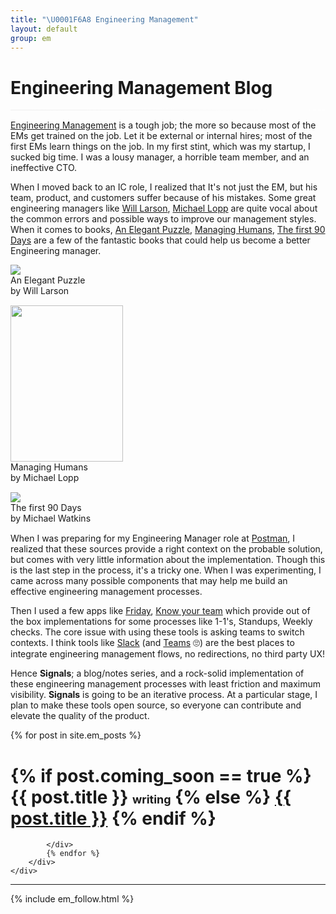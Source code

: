 ```yaml
---
title: "\U0001F6A8 Engineering Management"
layout: default
group: em
---
```


<h1>Engineering Management Blog</h1>
<hr
        style="
            background-image: linear-gradient(to right, #eeeeee, white);
            margin-top: 15px;
            margin-bottom: 15px;
            border: 0;
            height: 1px;
        "
    />

[Engineering Management](https://en.wikipedia.org/wiki/Engineering_management#:~:text=Engineering%20management%20is%20a%20career,of%20complex%20engineering%20driven%20enterprises.) is a tough job; the more so because most of the EMs get trained on the job. Let it be external or internal hires; most of the first EMs learn things on the job. In my first stint, which was my startup, I sucked big time. I was a lousy manager, a horrible team member, and an ineffective CTO.

When I moved back to an IC role, I realized that
It's not just the EM, but his team, product, and customers suffer because of his mistakes. Some great engineering managers like [Will Larson](https://lethain.com/?ref=akshaydeo.com), [Michael Lopp](https://randsinrepose.com/?ref=akshaydeo.com) are quite vocal about the common errors and possible ways to improve our management styles. When it comes to books, [An Elegant Puzzle](https://www.amazon.in/gp/product/B07QYCHJ7V/ref=as_li_tl?ie=UTF8&camp=3638&creative=24630&creativeASIN=B07QYCHJ7V&linkCode=as2&tag=akshaydeosite-21&linkId=24c51d569eade267f4f6efb3f47f6bd6), [Managing Humans](https://www.amazon.in/gp/product/B089648S3Z/ref=as_li_tl?ie=UTF8&camp=3638&creative=24630&creativeASIN=B089648S3Z&linkCode=as2&tag=akshaydeosite-21&linkId=904e42522d7f353c6f5fd81e3bd68009), [The first 90 Days](https://www.amazon.in/gp/product/B00B6U63ZE/ref=as_li_tl?ie=UTF8&camp=3638&creative=24630&creativeASIN=B00B6U63ZE&linkCode=as2&tag=akshaydeosite-21&linkId=c8bbcd207fdb961f0a121b7ee1107c9f) are a few of the fantastic books that could help us become a better Engineering manager.

<div class="container">
    <div class="row">
        <div class="col-md-4 col-12" style="margin-bottom:15px;">
            <div class="col-12">        
                <a target="_blank"  href="https://www.amazon.in/gp/product/B07QYCHJ7V/ref=as_li_tl?ie=UTF8&camp=3638&creative=24630&creativeASIN=B07QYCHJ7V&linkCode=as2&tag=akshaydeosite-21&linkId=24c51d569eade267f4f6efb3f47f6bd6"><img  class="rounded mx-auto d-block" border="0" src="//ws-in.amazon-adsystem.com/widgets/q?_encoding=UTF8&MarketPlace=IN&ASIN=B07QYCHJ7V&ServiceVersion=20070822&ID=AsinImage&WS=1&Format=_SL250_&tag=akshaydeosite-21" ></a><img src="//ir-in.amazon-adsystem.com/e/ir?t=akshaydeosite-21&l=am2&o=31&a=B07QYCHJ7V" width="1" height="1" border="0" alt="" style="border:none !important; margin:0px !important;" />
            </div>
            <div class="col-12 text-center">
                An Elegant Puzzle<br/>by Will Larson
            </div>
        </div>
        <div class="col-md-4 col-12" style="margin-bottom:15px;">
            <div class="col-12">        
                <a target="_blank"  href="https://www.amazon.in/gp/product/B089648S3Z/ref=as_li_tl?ie=UTF8&camp=3638&creative=24630&creativeASIN=B089648S3Z&linkCode=as2&tag=akshaydeosite-21&linkId=904e42522d7f353c6f5fd81e3bd68009"><img class="rounded mx-auto d-block" style="width:180px;height:250px;"  border="0" src="//ws-in.amazon-adsystem.com/widgets/q?_encoding=UTF8&MarketPlace=IN&ASIN=B089648S3Z&ServiceVersion=20070822&ID=AsinImage&WS=1&Format=_SL250_&tag=akshaydeosite-21" ></a><img src="//ir-in.amazon-adsystem.com/e/ir?t=akshaydeosite-21&l=am2&o=31&a=B089648S3Z" width="1" height="1" border="0" alt="" style="border:none !important; margin:0px !important;" />
            </div>
            <div class="col-12 text-center">
                Managing Humans<br/>by Michael Lopp
            </div>
        </div>
        <div class="col-md-4 col-12" style="margin-bottom:15px;"> 
            <div class="col-12">        
                <a target="_blank"  href="https://www.amazon.in/gp/product/B00B6U63ZE/ref=as_li_tl?ie=UTF8&camp=3638&creative=24630&creativeASIN=B00B6U63ZE&linkCode=as2&tag=akshaydeosite-21&linkId=c8bbcd207fdb961f0a121b7ee1107c9f"><img class="rounded mx-auto d-block" border="0" src="//ws-in.amazon-adsystem.com/widgets/q?_encoding=UTF8&MarketPlace=IN&ASIN=B00B6U63ZE&ServiceVersion=20070822&ID=AsinImage&WS=1&Format=_SL250_&tag=akshaydeosite-21" ></a><img src="//ir-in.amazon-adsystem.com/e/ir?t=akshaydeosite-21&l=am2&o=31&a=B00B6U63ZE" width="1" height="1" border="0" alt="" style="border:none !important; margin:0px !important;" />
            </div>
            <div class="col-12 text-center">
                The first 90 Days<br/>by Michael Watkins
            </div>
        </div>
    </div>
</div>

When I was preparing for my Engineering Manager role at [Postman](https://www.akshaydeo.com/blog/2020/09/11/postman/), I realized that these sources provide a right context on the probable solution, but comes with very little information about the implementation. Though this is the last step in the process, it's a tricky one. When I was experimenting, I came across many possible components that may help me build an effective engineering management processes.

Then I used a few apps like [Friday](https://www.friday.app/), [Know your team](https://knowyourteam.com/) which provide out of the box implementations for some processes like 1-1's, Standups, Weekly checks. The core issue with using these tools is asking teams to switch contexts. I think tools like [Slack](https://slack.com) (and [Teams](https://www.microsoft.com/en-in/microsoft-365/microsoft-teams/group-chat-software) 🙄) are the best places to integrate engineering management flows, no redirections, no third party UX!

Hence **Signals**; a blog/notes series, and a rock-solid implementation of these engineering management processes with least friction and maximum visibility. **Signals** is going to be an iterative process. At a particular stage, I plan to make these tools open source, so everyone can contribute and elevate the quality of the product.

<div class="container">
    <div class="row">
        <div class="posts">
            {% for post in site.em_posts %}
            <div class="post" style="margin-bottom:4px;">
                <h1 class="post-title">                    
                    {% if post.coming_soon == true %} 
                        <span style="cursor: pointer;">{{ post.title }}</span>
                        <span class="highlight" style="font-size:18px;">writing</span>  
                    {% else %}
                        <a href="{{ post.url }}">{{ post.title }}</a>
                    {% endif %} 
                </h1>                
                
            </div>
            {% endfor %}
        </div>
    </div>
</div>

<hr/>

{% include em_follow.html %}
